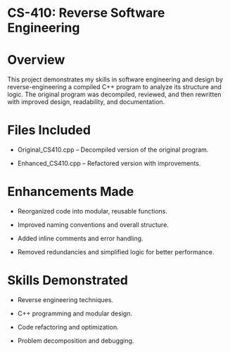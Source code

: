 # CS-410: Reverse Software Engineering
# Overview
This project demonstrates my skills in software engineering and design by reverse-engineering a compiled C++ program to analyze its structure and logic. The original program was decompiled, reviewed, and then rewritten with improved design, readability, and documentation.

# Files Included
- Original_CS410.cpp – Decompiled version of the original program.

- Enhanced_CS410.cpp – Refactored version with improvements.

# Enhancements Made
- Reorganized code into modular, reusable functions.

- Improved naming conventions and overall structure.

- Added inline comments and error handling.

- Removed redundancies and simplified logic for better performance.

# Skills Demonstrated
- Reverse engineering techniques.

- C++ programming and modular design.

- Code refactoring and optimization.

- Problem decomposition and debugging.
